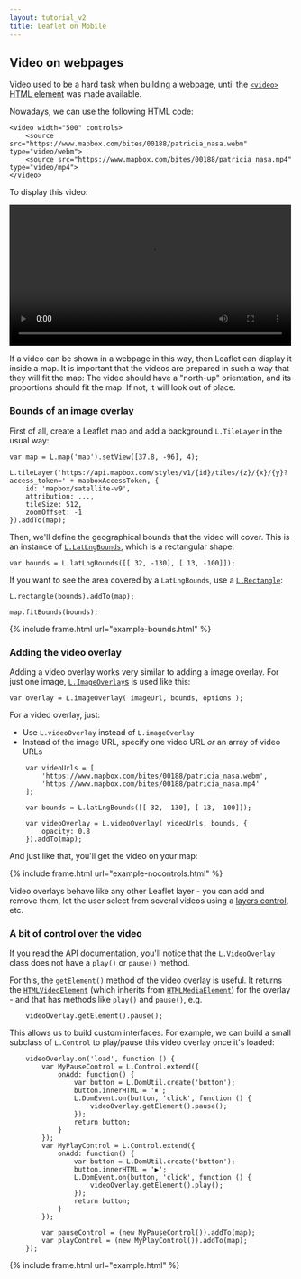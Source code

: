 ```yaml
---
layout: tutorial_v2
title: Leaflet on Mobile
---
```


## Video on webpages

Video used to be a hard task when building a webpage, until the [`<video>` HTML element](https://developer.mozilla.org/en-US/docs/Web/HTML/Element/video) was made available.

Nowadays, we can use the following HTML code:

	<video width="500" controls>
		<source src="https://www.mapbox.com/bites/00188/patricia_nasa.webm" type="video/webm">
		<source src="https://www.mapbox.com/bites/00188/patricia_nasa.mp4" type="video/mp4">
	</video>

To display this video:

<video width="500" controls>
<source src="https://www.mapbox.com/bites/00188/patricia_nasa.webm" type="video/webm">
<source src="https://www.mapbox.com/bites/00188/patricia_nasa.mp4" type="video/mp4">
</video>

If a video can be shown in a webpage in this way, then Leaflet can display it inside a map. It is important that the videos are prepared in such a way that they will fit the map: The video should have a "north-up" orientation, and its proportions should fit the map. If not, it will look out of place.

### Bounds of an image overlay

First of all, create a Leaflet map and add a background `L.TileLayer` in the usual way:

	var map = L.map('map').setView([37.8, -96], 4);

	L.tileLayer('https://api.mapbox.com/styles/v1/{id}/tiles/{z}/{x}/{y}?access_token=' + mapboxAccessToken, {
		id: 'mapbox/satellite-v9',
		attribution: ...,
		tileSize: 512,
		zoomOffset: -1
	}).addTo(map);

Then, we'll define the geographical bounds that the video will cover. This is an instance of [`L.LatLngBounds`](/reference.html#latlngbounds), which is a rectangular shape:

	var bounds = L.latLngBounds([[ 32, -130], [ 13, -100]]);

If you want to see the area covered by a `LatLngBounds`, use a [`L.Rectangle`](/reference.html#rectangle):

	L.rectangle(bounds).addTo(map);

	map.fitBounds(bounds);

{% include frame.html url="example-bounds.html" %}


### Adding the video overlay

Adding a video overlay works very similar to adding a image overlay. For just one image, [`L.ImageOverlay`s](/reference.html#imageoverlay) is used like this:

	var overlay = L.imageOverlay( imageUrl, bounds, options );

For a video overlay, just:

* Use `L.videoOverlay` instead of `L.imageOverlay`
* Instead of the image URL, specify one video URL *or* an array of video URLs

```
	var videoUrls = [
		'https://www.mapbox.com/bites/00188/patricia_nasa.webm',
		'https://www.mapbox.com/bites/00188/patricia_nasa.mp4'
	];

	var bounds = L.latLngBounds([[ 32, -130], [ 13, -100]]);

	var videoOverlay = L.videoOverlay( videoUrls, bounds, {
		opacity: 0.8
	}).addTo(map);
```

And just like that, you'll get the video on your map:

{% include frame.html url="example-nocontrols.html" %}


Video overlays behave like any other Leaflet layer - you can add and remove them, let the user select from several videos using a [layers control](../layers-control/), etc.


### A bit of control over the video

If you read the API documentation, you'll notice that the `L.VideoOverlay` class does not have a `play()` or `pause()` method.

For this, the `getElement()` method of the video overlay is useful. It returns the [`HTMLVideoElement`](https://developer.mozilla.org/docs/Web/API/HTMLImageElement) (which inherits from [`HTMLMediaElement`](https://developer.mozilla.org/docs/Web/API/HTMLMediaElement)) for the overlay - and that has methods like `play()` and `pause()`, e.g.

```
	videoOverlay.getElement().pause();
```

This allows us to build custom interfaces. For example, we can build a small subclass of `L.Control` to play/pause this video overlay once it's loaded:

```
	videoOverlay.on('load', function () {
		var MyPauseControl = L.Control.extend({
			onAdd: function() {
				var button = L.DomUtil.create('button');
				button.innerHTML = '⏸';
				L.DomEvent.on(button, 'click', function () {
					videoOverlay.getElement().pause();
				});
				return button;
			}
		});
		var MyPlayControl = L.Control.extend({
			onAdd: function() {
				var button = L.DomUtil.create('button');
				button.innerHTML = '▶️';
				L.DomEvent.on(button, 'click', function () {
					videoOverlay.getElement().play();
				});
				return button;
			}
		});

		var pauseControl = (new MyPauseControl()).addTo(map);
		var playControl = (new MyPlayControl()).addTo(map);
	});
```

{% include frame.html url="example.html" %}
